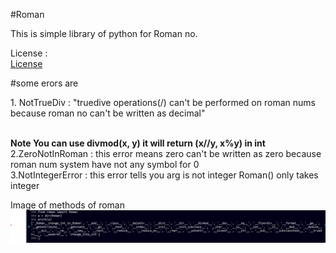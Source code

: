 #Roman

This is simple library of python for Roman no.

License : 
<br>
<a href="https://github.com/Kira5-cmd/Roman/blob/main/README.md">License</a>

#some erors are 
<div id="erors">
1. NotTrueDiv : "truedive operations(/) can't be performed on roman nums because roman no can't be written as decimal"<br>

<b><br>
Note
You can use divmod(x, y) it will return (x//y, x%y) in int
</b><br>
2.ZeroNotInRoman : this error means zero can't be written as zero because roman num system have not any symbol for 0
<br>
3.NotIntegerError : this error tells you arg is not integer Roman() only takes integer
</div>

<div id='detail'>
Image of methods of roman
<br>
<img src="https://github.com/Kira5-cmd/Roman/blob/main/img/example.png">
</div>